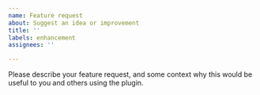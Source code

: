 ```yaml
---
name: Feature request
about: Suggest an idea or improvement
title: ''
labels: enhancement
assignees: ''

---
```


Please describe your feature request, and some context why this would be useful to you and others using the plugin.
